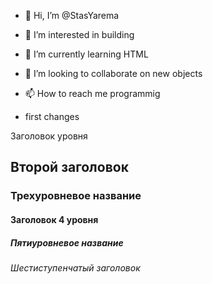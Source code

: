 - 👋 Hi, I’m @StasYarema
- 👀 I’m interested in building 
- 🌱 I’m currently learning HTML
- 💞️ I’m looking to collaborate on new objects
- 📫 How to reach me programmig

- first changes

Заголовок уровня
 ## Второй заголовок
 ### Трехуровневое название
 #### Заголовок 4 уровня
 ##### Пятиуровневое название

 ###### Шестиступенчатый заголовок